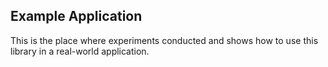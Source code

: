 ## Example Application

This is the place where experiments conducted and shows how to use this library in a real-world application.
